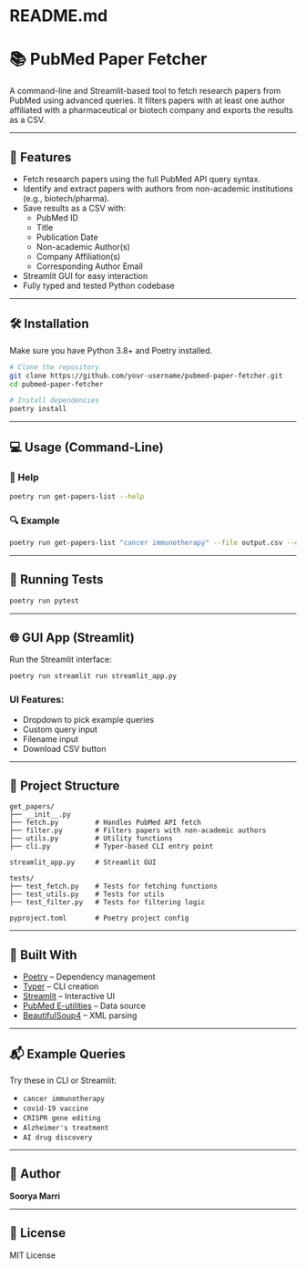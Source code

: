 # README.md

# 📚 PubMed Paper Fetcher

A command-line and Streamlit-based tool to fetch research papers from PubMed using advanced queries. It filters papers with at least one author affiliated with a pharmaceutical or biotech company and exports the results as a CSV.

---

## 🚀 Features

- Fetch research papers using the full PubMed API query syntax.
- Identify and extract papers with authors from non-academic institutions (e.g., biotech/pharma).
- Save results as a CSV with:
  - PubMed ID
  - Title
  - Publication Date
  - Non-academic Author(s)
  - Company Affiliation(s)
  - Corresponding Author Email
- Streamlit GUI for easy interaction
- Fully typed and tested Python codebase

---

## 🛠 Installation

Make sure you have Python 3.8+ and Poetry installed.

```bash
# Clone the repository
git clone https://github.com/your-username/pubmed-paper-fetcher.git
cd pubmed-paper-fetcher

# Install dependencies
poetry install
```

---

## 💻 Usage (Command-Line)

### 🧾 Help
```bash
poetry run get-papers-list --help
```

### 🔍 Example
```bash
poetry run get-papers-list "cancer immunotherapy" --file output.csv --debug
```

---

## 🧪 Running Tests

```bash
poetry run pytest
```

---

## 🌐 GUI App (Streamlit)

Run the Streamlit interface:
```bash
poetry run streamlit run streamlit_app.py
```

### UI Features:
- Dropdown to pick example queries
- Custom query input
- Filename input
- Download CSV button

---

## 📁 Project Structure
```
get_papers/
├── __init__.py
├── fetch.py         # Handles PubMed API fetch
├── filter.py        # Filters papers with non-academic authors
├── utils.py         # Utility functions
├── cli.py           # Typer-based CLI entry point

streamlit_app.py     # Streamlit GUI

tests/
├── test_fetch.py    # Tests for fetching functions
├── test_utils.py    # Tests for utils
├── test_filter.py   # Tests for filtering logic

pyproject.toml       # Poetry project config
```

---

## 🧰 Built With
- [Poetry](https://python-poetry.org/) – Dependency management
- [Typer](https://typer.tiangolo.com/) – CLI creation
- [Streamlit](https://streamlit.io/) – Interactive UI
- [PubMed E-utilities](https://www.ncbi.nlm.nih.gov/books/NBK25501/) – Data source
- [BeautifulSoup4](https://www.crummy.com/software/BeautifulSoup/) – XML parsing

---

## 📬 Example Queries
Try these in CLI or Streamlit:

- `cancer immunotherapy`
- `covid-19 vaccine`
- `CRISPR gene editing`
- `Alzheimer's treatment`
- `AI drug discovery`

---

## 👤 Author
**Soorya Marri**

---

## 📄 License
MIT License
